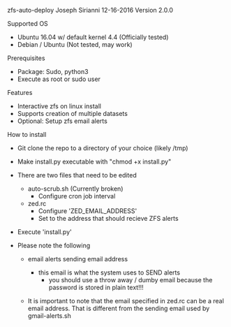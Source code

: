 zfs-auto-deploy
Joseph Sirianni
12-16-2016
Version 2.0.0

Supported OS
  - Ubuntu 16.04 w/ default kernel 4.4 (Officially tested)
  - Debian / Ubuntu (Not tested, may work)
  
Prerequisites
  - Package: Sudo, python3
  - Execute as root or sudo user

Features
  - Interactive zfs on linux install
  - Supports creation of multiple datasets
  - Optional: Setup zfs email alerts


How to install
  - Git clone the repo to a directory of your choice (likely /tmp)
  - Make install.py executable with "chmod +x install.py"
  - There are two files that need to be edited
     - auto-scrub.sh (Currently broken)
        - Configure cron job interval
     - zed.rc
        - Configure 'ZED_EMAIL_ADDRESS'
        - Set to the address that should recieve ZFS alerts

  - Execute 'install.py'

  - Please note the following
      - email alerts sending email address
          - this email is what the system uses to SEND alerts
              - you should use a throw away / dumby email because the password is stored in plain text!!!
              
      - It is important to note that the email specified in zed.rc can be a real email address. That is different from the sending email used by gmail-alerts.sh
